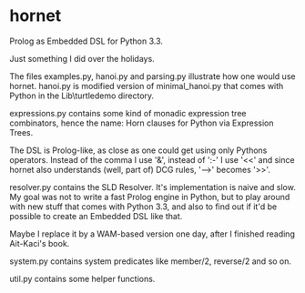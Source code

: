 hornet
======

Prolog as Embedded DSL for Python 3.3.

Just something I did over the holidays.

The files examples.py, hanoi.py and parsing.py illustrate how one would use hornet.
hanoi.py is modified version of minimal_hanoi.py that comes with Python in the 
Lib\turtledemo directory.

expressions.py contains some kind of monadic expression tree combinators,
hence the name: Horn clauses for Python via Expression Trees.

The DSL is Prolog-like, as close as one could get using only Pythons operators.
Instead of the comma I use '&', instead of ':-' I use '<<' and since hornet also
understands (well, part of) DCG rules, '-->' becomes '>>'.

resolver.py contains the SLD Resolver. It's implementation is naive and slow. My goal was
not to write a fast Prolog engine in Python, but to play around with new stuff that comes
with Python 3.3, and also to find out if it'd be possible to create an Embedded DSL like that.

Maybe I replace it by a WAM-based version one day, after I finished reading Ait-Kaci's book.

system.py contains system predicates like member/2, reverse/2 and so on.

util.py contains some helper functions.

